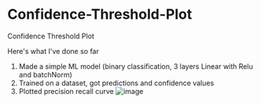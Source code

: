 # Confidence-Threshold-Plot
Confidence Threshold Plot


Here's what I've done so far
1. Made a simple ML model (binary classification, 3 layers Linear with Relu and batchNorm) 
2. Trained on a dataset, got predictions and confidence values
3. Plotted precision recall curve
![image](https://user-images.githubusercontent.com/13795224/182525621-7d40153b-2c69-4dc2-ae44-bc94e226ea28.png)

